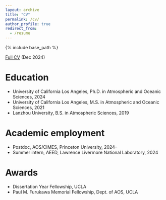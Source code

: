 ```yaml
---
layout: archive
title: "CV"
permalink: /cv/
author_profile: true
redirect_from:
  - /resume
---
```


{% include base_path %}

[Full CV](/files/CV.pdf) (Dec 2024)

Education
======
* University of California Los Angeles, Ph.D. in Atmospheric and Oceanic Sciences, 2024
* University of California Los Angeles, M.S. in Atmospheric and Oceanic Sciences, 2021
* Lanzhou University, B.S. in Atmospheric Sciences, 2019

Academic employment
======
* Postdoc, AOS/CIMES, Princeton University, 2024–
* Summer intern, AEED, Lawrence Livermore National Laboratory, 2024

Awards
====== 
* Dissertation Year Fellowship, UCLA
* Paul M. Furukawa Memorial Fellowship, Dept. of AOS, UCLA
